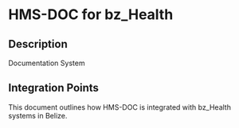 # HMS-DOC for bz_Health

## Description

Documentation System

## Integration Points

This document outlines how HMS-DOC is integrated with bz_Health systems in Belize.

